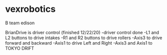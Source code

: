 # vexrobotics
B team edison

BrianDrive is driver control (finished 12/22/20)
-driver control done 
-L1 and L2 buttons to drive intakes
-R1 and R2 buttons to drive rollers
-Axis3 to drive forward and backward
-Axis1 to drive Left and Right
-Axis3 and Axis1 to TOKYO DRIFT
